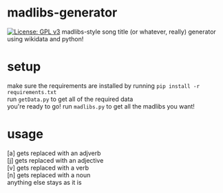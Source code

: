 # madlibs-generator
[![License: GPL v3](https://img.shields.io/badge/License-GPLv3-blue.svg)](https://www.gnu.org/licenses/gpl-3.0)
madlibs-style song title (or whatever, really) generator using wikidata and python!

# setup
make sure the requirements are installed by running `pip install -r requirements.txt`\
run `getData.py` to get all of the required data\
you're ready to go! run `madlibs.py` to get all the madlibs you want!

# usage
\[a\] gets replaced with an adjverb\
\[j\] gets replaced with an adjective\
\[v\] gets replaced with a verb\
\[n\] gets replaced with a noun\
anything else stays as it is
